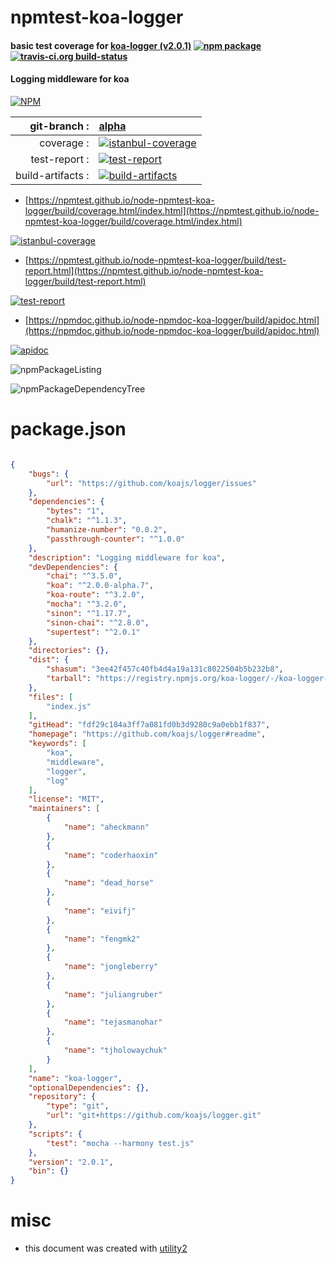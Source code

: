 # npmtest-koa-logger

#### basic test coverage for  [koa-logger (v2.0.1)](https://github.com/koajs/logger#readme)  [![npm package](https://img.shields.io/npm/v/npmtest-koa-logger.svg?style=flat-square)](https://www.npmjs.org/package/npmtest-koa-logger) [![travis-ci.org build-status](https://api.travis-ci.org/npmtest/node-npmtest-koa-logger.svg)](https://travis-ci.org/npmtest/node-npmtest-koa-logger)

#### Logging middleware for koa

[![NPM](https://nodei.co/npm/koa-logger.png?downloads=true&downloadRank=true&stars=true)](https://www.npmjs.com/package/koa-logger)

| git-branch : | [alpha](https://github.com/npmtest/node-npmtest-koa-logger/tree/alpha)|
|--:|:--|
| coverage : | [![istanbul-coverage](https://npmtest.github.io/node-npmtest-koa-logger/build/coverage.badge.svg)](https://npmtest.github.io/node-npmtest-koa-logger/build/coverage.html/index.html)|
| test-report : | [![test-report](https://npmtest.github.io/node-npmtest-koa-logger/build/test-report.badge.svg)](https://npmtest.github.io/node-npmtest-koa-logger/build/test-report.html)|
| build-artifacts : | [![build-artifacts](https://npmtest.github.io/node-npmtest-koa-logger/glyphicons_144_folder_open.png)](https://github.com/npmtest/node-npmtest-koa-logger/tree/gh-pages/build)|

- [https://npmtest.github.io/node-npmtest-koa-logger/build/coverage.html/index.html](https://npmtest.github.io/node-npmtest-koa-logger/build/coverage.html/index.html)

[![istanbul-coverage](https://npmtest.github.io/node-npmtest-koa-logger/build/screenCapture.buildCi.browser.%252Ftmp%252Fbuild%252Fcoverage.lib.html.png)](https://npmtest.github.io/node-npmtest-koa-logger/build/coverage.html/index.html)

- [https://npmtest.github.io/node-npmtest-koa-logger/build/test-report.html](https://npmtest.github.io/node-npmtest-koa-logger/build/test-report.html)

[![test-report](https://npmtest.github.io/node-npmtest-koa-logger/build/screenCapture.buildCi.browser.%252Ftmp%252Fbuild%252Ftest-report.html.png)](https://npmtest.github.io/node-npmtest-koa-logger/build/test-report.html)

- [https://npmdoc.github.io/node-npmdoc-koa-logger/build/apidoc.html](https://npmdoc.github.io/node-npmdoc-koa-logger/build/apidoc.html)

[![apidoc](https://npmdoc.github.io/node-npmdoc-koa-logger/build/screenCapture.buildCi.browser.%252Ftmp%252Fbuild%252Fapidoc.html.png)](https://npmdoc.github.io/node-npmdoc-koa-logger/build/apidoc.html)

![npmPackageListing](https://npmtest.github.io/node-npmtest-koa-logger/build/screenCapture.npmPackageListing.svg)

![npmPackageDependencyTree](https://npmtest.github.io/node-npmtest-koa-logger/build/screenCapture.npmPackageDependencyTree.svg)



# package.json

```json

{
    "bugs": {
        "url": "https://github.com/koajs/logger/issues"
    },
    "dependencies": {
        "bytes": "1",
        "chalk": "^1.1.3",
        "humanize-number": "0.0.2",
        "passthrough-counter": "^1.0.0"
    },
    "description": "Logging middleware for koa",
    "devDependencies": {
        "chai": "^3.5.0",
        "koa": "^2.0.0-alpha.7",
        "koa-route": "^3.2.0",
        "mocha": "^3.2.0",
        "sinon": "^1.17.7",
        "sinon-chai": "^2.8.0",
        "supertest": "^2.0.1"
    },
    "directories": {},
    "dist": {
        "shasum": "3ee42f457c40fb4d4a19a131c8022504b5b232b8",
        "tarball": "https://registry.npmjs.org/koa-logger/-/koa-logger-2.0.1.tgz"
    },
    "files": [
        "index.js"
    ],
    "gitHead": "fdf29c184a3ff7a081fd0b3d9280c9a0ebb1f837",
    "homepage": "https://github.com/koajs/logger#readme",
    "keywords": [
        "koa",
        "middleware",
        "logger",
        "log"
    ],
    "license": "MIT",
    "maintainers": [
        {
            "name": "aheckmann"
        },
        {
            "name": "coderhaoxin"
        },
        {
            "name": "dead_horse"
        },
        {
            "name": "eivifj"
        },
        {
            "name": "fengmk2"
        },
        {
            "name": "jongleberry"
        },
        {
            "name": "juliangruber"
        },
        {
            "name": "tejasmanohar"
        },
        {
            "name": "tjholowaychuk"
        }
    ],
    "name": "koa-logger",
    "optionalDependencies": {},
    "repository": {
        "type": "git",
        "url": "git+https://github.com/koajs/logger.git"
    },
    "scripts": {
        "test": "mocha --harmony test.js"
    },
    "version": "2.0.1",
    "bin": {}
}
```



# misc
- this document was created with [utility2](https://github.com/kaizhu256/node-utility2)
